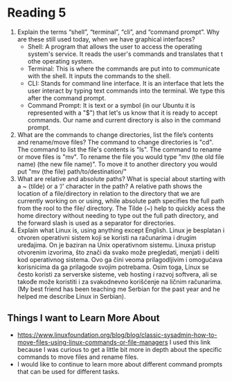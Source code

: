 # Reading 5

1. Explain the terms “shell”, “terminal”, “cli”, and “command prompt”. Why are these still used today, when we have graphical interfaces?
     - Shell: A program that allows the user to access the operating system's service. It reads the user's commands and translates that t othe operating system.
     - Terminal: This is where the commands are put into to communicate with the shell. It inputs the commands to the shell.
     - CLI: Stands for command line interface. It is an interface that lets the user interact by typing text commands into the terminal. We type this after the command prompt. 
     - Command Prompt: It is text or a symbol (in our Ubuntu it is represented with a "$") that let's us know that it is ready to accept commands. Our name and current directory is also in the command prompt. 
2. What are the commands to change directories, list the file’s contents and rename/move files?
     The command to change directories is "cd". The command to list the file's contents is "ls". The command to rename or move files is "mv". To rename the file you would type "mv (the old file name) (the new file name)". To move it to another directory you would put "mv (the file) path/to/destination/"
3. What are relative and absolute paths? What is special about starting with a ~ (tilde) or a ‘/’ character in the path?
      A relative path shows the location of a file/directory in relation to the directory that we are currently working on or using, while absolute path specifies the full path from the rool to the file/ directory. The Tilde (~) help to quickly acess the home directory without needing to type out the full path directory, and the forward slash is used as a separator for directories. 
4. Explain what Linux is, using anything except English.
     Linux je besplatan i otvoren operativni sistem koji se koristi na računarima i drugim uređajima. On je baziran na Unix operativnom sistemu. Linuxa pristup otvorenim izvorima, što znači da svako može pregledati, menjati i deliti kod operativnog sistema. Ovo ga čini veoma prilagodljivim i omogućava korisnicima da ga prilagode svojim potrebama. Osim toga, Linux se često koristi za serverske sisteme, veb hosting i razvoj softvera, ali se takođe može koristiti i za svakodnevno korišćenje na ličnim računarima. (My best friend has been teaching me Serbian for the past year and he helped me describe Linux in Serbian). 


## Things I want to Learn More About
- https://www.linuxfoundation.org/blog/blog/classic-sysadmin-how-to-move-files-using-linux-commands-or-file-managers I used this link because I was curious to get a little bit more in depth about the specific commands to move files and rename files.
- I would like to continue to learn more about different command prompts that can be used for different tasks.
